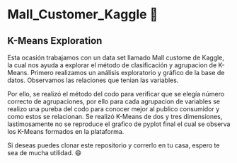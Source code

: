 # Mall_Customer_Kaggle :apple:
## K-Means Exploration
Esta ocasión trabajamos con un data set llamado Mall custome de Kaggle, la cual nos ayuda a explorar el método de clasificación y agrupacion de K-Means. Primero realizamos
un análisis exploratorio y gráfico de la base de datos. Observamos las relaciones que tenian las variables. 

Por ello, se realizó el método del codo para verificar que se elegía número correcto de agrupaciones, por ello para cada agrupacion de variables se realizo una pureba del codo para
conocer mejor al publico consumidor y como estos se relacionan. Se realizó K-Means de dos y tres dimensiones, lastimosamente no se reproduce el grafico de pyplot final el cual se
observa los K-Means formados en la plataforma. 

Si deseas puedes clonar este repositorio y correrlo en tu casa, espero te sea de mucha utilidad. :smile:
